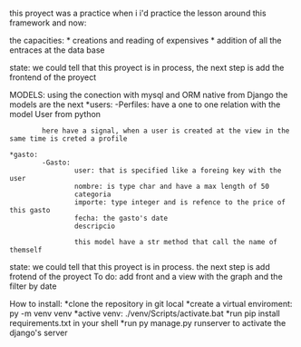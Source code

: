 this proyect was a practice when i i'd practice the lesson around this framework
and now:

the capacities:
    * creations and reading of expensives
    * addition of all the entraces at the data base

state:
    we could tell that this proyect is in process, the next step is add the frontend of the proyect

MODELS:
    using the conection with mysql and ORM native from Django the models are the next
    *users:
            -Perfiles:
                    have a one to one relation with the model User from python

            here have a signal, when a user is created at the view in the same time is creted a profile

    *gasto:
            -Gasto:
                    user: that is specified like a foreing key with the user
                    nombre: is type char and have a max length of 50
                    categoria
                    importe: type integer and is refence to the price of this gasto
                    fecha: the gasto's date
                    descripcio

                    this model have a str method that call the name of themself

state: we could tell that this proyect is in process. the next step is add frotend of the proyect
To do: add front and a view with the graph and the  filter by date

How to install:
        *clone the repository in git local
        *create a virtual enviroment: py -m venv venv
        *active venv: ./venv/Scripts/activate.bat
        *run pip install requirements.txt in your shell
        *run py manage.py runserver to activate the django's server



